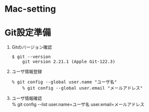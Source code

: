 # Mac-setting
<h1>Git設定準備</h1>
<ol>
  <li>Gitのバージョン確認</li>
    <pre>$ git --version
    git version 2.21.1 (Apple Git-122.3)</pre>
  <li>ユーザ情報登録</li>
    <pre>% git config --global user.name "ユーザ名"
    % git config --global user.email "メールアドレス"</pre>
  <li>ユーザ情報確認</li>
    <pre　style="margin-bottom:0">
      % git config --list
      user.name=ユーザ名
      user.email=メールアドレス
    </pre>
</ol>
